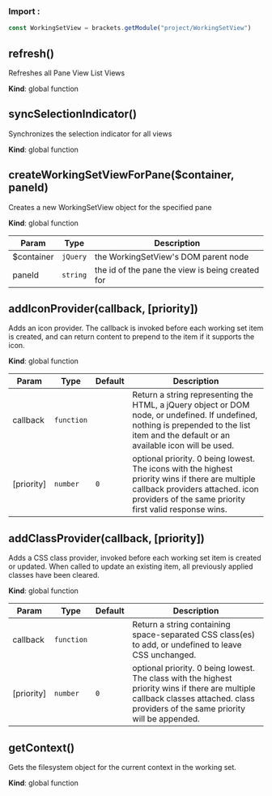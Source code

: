 ### Import :
```js
const WorkingSetView = brackets.getModule("project/WorkingSetView")
```

<a name="refresh"></a>

## refresh()
Refreshes all Pane View List Views

**Kind**: global function  
<a name="syncSelectionIndicator"></a>

## syncSelectionIndicator()
Synchronizes the selection indicator for all views

**Kind**: global function  
<a name="createWorkingSetViewForPane"></a>

## createWorkingSetViewForPane($container, paneId)
Creates a new WorkingSetView object for the specified pane

**Kind**: global function  

| Param | Type | Description |
| --- | --- | --- |
| $container | <code>jQuery</code> | the WorkingSetView's DOM parent node |
| paneId | <code>string</code> | the id of the pane the view is being created for |

<a name="addIconProvider"></a>

## addIconProvider(callback, [priority])
Adds an icon provider. The callback is invoked before each working set item is created, and can
return content to prepend to the item if it supports the icon.

**Kind**: global function  

| Param | Type | Default | Description |
| --- | --- | --- | --- |
| callback | <code>function</code> |  | Return a string representing the HTML, a jQuery object or DOM node, or undefined. If undefined, nothing is prepended to the list item and the default or an available icon will be used. |
| [priority] | <code>number</code> | <code>0</code> | optional priority. 0 being lowest. The icons with the highest priority wins if there are multiple callback providers attached. icon providers of the same priority first valid response wins. |

<a name="addClassProvider"></a>

## addClassProvider(callback, [priority])
Adds a CSS class provider, invoked before each working set item is created or updated. When called
to update an existing item, all previously applied classes have been cleared.

**Kind**: global function  

| Param | Type | Default | Description |
| --- | --- | --- | --- |
| callback | <code>function</code> |  | Return a string containing space-separated CSS class(es) to add, or undefined to leave CSS unchanged. |
| [priority] | <code>number</code> | <code>0</code> | optional priority. 0 being lowest. The class with the highest priority wins if there are multiple callback classes attached. class providers of the same priority will be appended. |

<a name="getContext"></a>

## getContext()
Gets the filesystem object for the current context in the working set.

**Kind**: global function  
